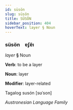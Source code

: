 ```yaml
---
id: süsön
slug: süsön
title: SÜSÖN
sidebar_position: 404
hoverText: layer § Noun
---
```


### süsön&emsp;<span kind="abugida">ɐʄɐ̃ı</span>

*layer* **§** Noun

**Verb**: to be a layer

**Noun**: layer

**Modifier**: layer-related

Tagalog susón [sʊˈson]

*Austronesian Language Family*
